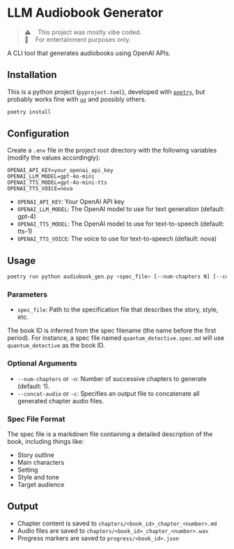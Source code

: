 # LLM Audiobook Generator

> ⚠️ &nbsp;&nbsp; This project was mostly vibe coded.<br /> 🍿 &nbsp;&nbsp; For entertainment purposes only.


A CLI tool that generates audiobooks using OpenAI APIs.

## Installation

This is a python project (`pyproject.toml`), developed with [`poetry`](https://python-poetry.org/), but probably works fine with [`uv`](https://github.com/astral-sh/uv) and possibly others.

```bash
poetry install
```

## Configuration

Create a `.env` file in the project root directory with the following variables (modify the values accordingly):

```
OPENAI_API_KEY=your_openai_api_key
OPENAI_LLM_MODEL=gpt-4o-mini
OPENAI_TTS_MODEL=gpt-4o-mini-tts
OPENAI_TTS_VOICE=nova
```

- `OPENAI_API_KEY`: Your OpenAI API key
- `OPENAI_LLM_MODEL`: The OpenAI model to use for text generation (default: gpt-4)
- `OPENAI_TTS_MODEL`: The OpenAI model to use for text-to-speech (default: tts-1)
- `OPENAI_TTS_VOICE`: The voice to use for text-to-speech (default: nova)

## Usage

```bash
poetry run python audiobook_gen.py <spec_file> [--num-chapters N] [--concat-audio output_file]
```

### Parameters

- `spec_file`: Path to the specification file that describes the story, style, etc.

The book ID is inferred from the spec filename (the name before the first period). For instance, a spec file named `quantum_detective.spec.md` will use `quantum_detective` as the book ID.

### Optional Arguments

- `--num-chapters` or `-n`: Number of successive chapters to generate (default: 1).
- `--concat-audio` or `-c`: Specifies an output file to concatenate all generated chapter audio files.

### Spec File Format

The spec file is a markdown file containing a detailed description of the book, including things like:
- Story outline
- Main characters
- Setting
- Style and tone
- Target audience

## Output

- Chapter content is saved to `chapters/<book_id>_chapter_<number>.md`
- Audio files are saved to `chapters/<book_id>_chapter_<number>.wav`
- Progress markers are saved to `progress/<book_id>.json`
